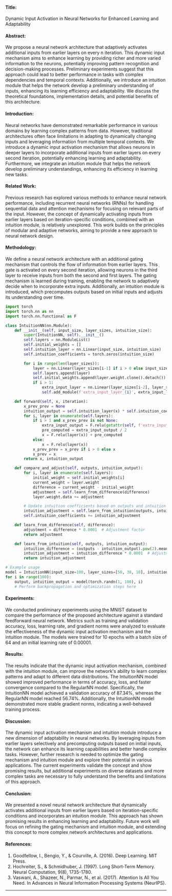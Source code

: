 #### Title:

Dynamic Input Activation in Neural Networks for Enhanced Learning and Adaptability

#### Abstract:

We propose a neural network architecture that adaptively activates additional inputs from earlier layers on every n iteration. This dynamic input mechanism aims to enhance learning by providing richer and more varied information to the neurons, potentially improving pattern recognition and decision-making processes. Preliminary experiments suggest that this approach could lead to better performance in tasks with complex dependencies and temporal contexts. Additionally, we introduce an intuition module that helps the network develop a preliminary understanding of inputs, enhancing its learning efficiency and adaptability. We discuss the theoretical foundations, implementation details, and potential benefits of this architecture.

#### Introduction:

Neural networks have demonstrated remarkable performance in various domains by learning complex patterns from data. However, traditional architectures often face limitations in adapting to dynamically changing inputs and leveraging information from multiple temporal contexts. We introduce a dynamic input activation mechanism that allows neurons in deeper layers to incorporate additional inputs from earlier layers on every second iteration, potentially enhancing learning and adaptability. Furthermore, we integrate an intuition module that helps the network develop preliminary understandings, enhancing its efficiency in learning new tasks.

#### Related Work:

Previous research has explored various methods to enhance neural network performance, including recurrent neural networks (RNNs) for handling sequential data and attention mechanisms for focusing on relevant parts of the input. However, the concept of dynamically activating inputs from earlier layers based on iteration-specific conditions, combined with an intuition module, is relatively unexplored. This work builds on the principles of modular and adaptive networks, aiming to provide a new approach to neural network design.

#### Methodology:

We define a neural network architecture with an additional gating mechanism that controls the flow of information from earlier layers. This gate is activated on every second iteration, allowing neurons in the third layer to receive inputs from both the second and first layers. The gating mechanism is learned during training, enabling the network to adaptively decide when to incorporate extra inputs. Additionally, an intuition module is introduced, which precomputes outputs based on initial inputs and adjusts its understanding over time.

```python
import torch
import torch.nn as nn
import torch.nn.functional as F

class IntuitionNN(nn.Module):
    def __init__(self, input_size, layer_sizes, intuition_size):
        super(IntuitionNN, self).__init__()
        self.layers = nn.ModuleList()
        self.initial_weights = []
        self.intuition_layer = nn.Linear(input_size, intuition_size)
        self.intuition_coefficients = torch.zeros(intuition_size)

        for i in range(len(layer_sizes)):
            layer = nn.Linear(layer_sizes[i-1] if i > 0 else input_size, layer_sizes[i])
            self.layers.append(layer)
            self.initial_weights.append(layer.weight.clone().detach())
            if i > 1:
                extra_input_layer = nn.Linear(layer_sizes[i-2], layer_sizes[i])
                self.add_module(f'extra_input_layer_{i}', extra_input_layer)

    def forward(self, x, iteration):
        x_prev_prev = None
        intuition_output = self.intuition_layer(x) * self.intuition_coefficients
        for i, layer in enumerate(self.layers):
            if i > 1 and x_prev_prev is not None:
                extra_input_output = F.relu(getattr(self, f'extra_input_layer_{i}')(x_prev_prev))
                pre_computed = extra_input_output / 2
                x = F.relu(layer(x)) + pre_computed
            else:
                x = F.relu(layer(x))
            x_prev_prev = x_prev if i > 0 else x
            x_prev = x
        return x, intuition_output

    def compare_and_adjust(self, outputs, intuition_output):
        for i, layer in enumerate(self.layers):
            initial_weight = self.initial_weights[i]
            current_weight = layer.weight
            difference = current_weight - initial_weight
            adjustment = self.learn_from_difference(difference)
            layer.weight.data += adjustment

        # Update intuition coefficients based on outputs and intuition output
        intuition_adjustment = self.learn_from_intuition(outputs, intuition_output)
        self.intuition_coefficients += intuition_adjustment

    def learn_from_difference(self, difference):
        adjustment = difference * 0.0001  # Adjustment factor
        return adjustment

    def learn_from_intuition(self, outputs, intuition_output):
        intuition_difference = (outputs - intuition_output).pow(2).mean()
        intuition_adjustment = intuition_difference * 0.0001  # Adjustment factor for intuition
        return intuition_adjustment

# Example usage
model = IntuitionNN(input_size=100, layer_sizes=[50, 30, 10], intuition_size=10)
for i in range(100):
    output, intuition_output = model(torch.randn(1, 100), i)
    # Perform backpropagation and optimization steps here
```

#### Experiments:

We conducted preliminary experiments using the MNIST dataset to compare the performance of the proposed architecture against a standard feedforward neural network. Metrics such as training and validation accuracy, loss, learning rate, and gradient norms were analyzed to evaluate the effectiveness of the dynamic input activation mechanism and the intuition module. The models were trained for 10 epochs with a batch size of 64 and an initial learning rate of 0.00001.

#### Results:

The results indicate that the dynamic input activation mechanism, combined with the intuition module, can improve the network's ability to learn complex patterns and adapt to different data distributions. The IntuitionNN model showed improved performance in terms of accuracy, loss, and faster convergence compared to the RegularNN model. Specifically, the IntuitionNN model achieved a validation accuracy of 87.34%, whereas the RegularNN model reached 56.74%. Additionally, the IntuitionNN model demonstrated more stable gradient norms, indicating a well-behaved training process.

#### Discussion:

The dynamic input activation mechanism and intuition module introduce a new dimension of adaptability in neural networks. By leveraging inputs from earlier layers selectively and precomputing outputs based on initial inputs, the network can enhance its learning capabilities and better handle complex tasks. However, further research is needed to optimize the gating mechanism and intuition module and explore their potential in various applications. The current experiments validate the concept and show promising results, but additional experiments on diverse datasets and more complex tasks are necessary to fully understand the benefits and limitations of this approach.

#### Conclusion:

We presented a novel neural network architecture that dynamically activates additional inputs from earlier layers based on iteration-specific conditions and incorporates an intuition module. This approach has shown promising results in enhancing learning and adaptability. Future work will focus on refining the gating mechanism and intuition module, and extending this concept to more complex network architectures and applications.

#### References:

1. Goodfellow, I., Bengio, Y., & Courville, A. (2016). Deep Learning. MIT Press.
2. Hochreiter, S., & Schmidhuber, J. (1997). Long Short-Term Memory. Neural Computation, 9(8), 1735-1780.
3. Vaswani, A., Shazeer, N., Parmar, N., et al. (2017). Attention Is All You Need. In Advances in Neural Information Processing Systems (NeurIPS).


---
